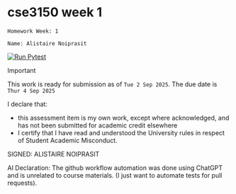 # cse3150 week 1

`Homework Week: 1`

`Name: Alistaire Noiprasit`

[![Run Pytest](https://github.com/alistairenoiprasit/cse3150-week-1-hw/actions/workflows/pytest.yaml/badge.svg)](https://github.com/alistairenoiprasit/cse3150-week-1-hw/actions/workflows/pytest.yaml)

> [!IMPORTANT]
> This work is ready for submission as of `Tue 2 Sep 2025`.
> The due date is `Thur 4 Sep 2025`


I declare that:
- this assessment item is my own work, except where acknowledged, and has not been submitted for
academic credit elsewhere
- I certify that I have read and understood the University rules in respect of Student Academic
Misconduct.

SIGNED: ALISTAIRE NOIPRASIT

AI Declaration:
The github workflow automation was done using ChatGPT and is unrelated to course materials. 
(I just want to automate tests for pull requests).
